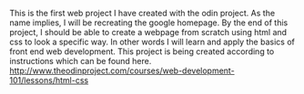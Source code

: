 This is the first web project I have created with the odin project.  As the name implies, I will be recreating the google homepage.  By the end of this project, I should be able to create a webpage from scratch using html and css to look a specific way. In other words I will learn and apply the basics of front end web development.  This project is being created according to instructions which can be found here.  
http://www.theodinproject.com/courses/web-development-101/lessons/html-css